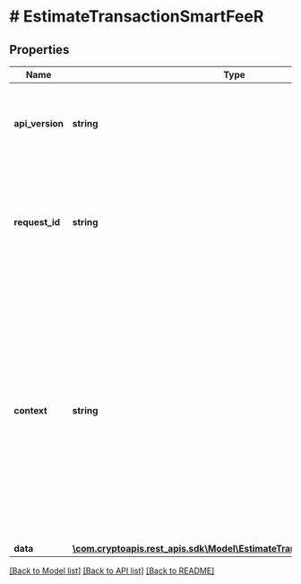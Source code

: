 # # EstimateTransactionSmartFeeR

## Properties

Name | Type | Description | Notes
------------ | ------------- | ------------- | -------------
**api_version** | **string** | Specifies the version of the API that incorporates this endpoint. |
**request_id** | **string** | Defines the ID of the request. The &#x60;requestId&#x60; is generated by Crypto APIs and it&#39;s unique for every request. |
**context** | **string** | In batch situations the user can use the context to correlate responses with requests. This property is present regardless of whether the response was successful or returned as an error. &#x60;context&#x60; is specified by the user. | [optional]
**data** | [**\com.cryptoapis.rest_apis.sdk\Model\EstimateTransactionSmartFeeRData**](EstimateTransactionSmartFeeRData.md) |  |

[[Back to Model list]](../../README.md#models) [[Back to API list]](../../README.md#endpoints) [[Back to README]](../../README.md)
